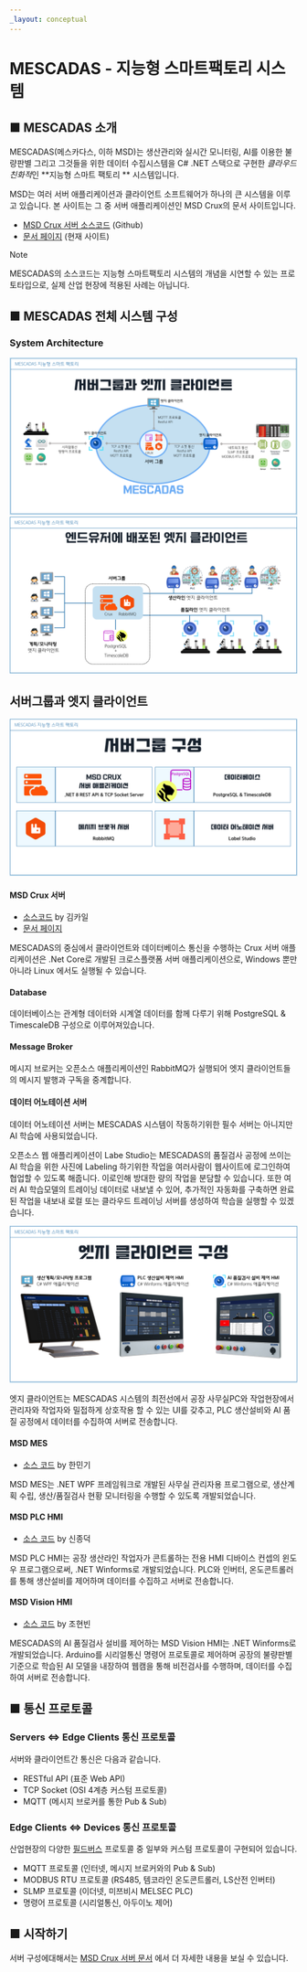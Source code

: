 ```yaml
---
_layout: conceptual
---
```


# MESCADAS - 지능형 스마트팩토리 시스템

## ■ MESCADAS 소개

MESCADAS(메스카다스, 이하 MSD)는 생산관리와 실시간 모니터링, AI를 이용한 불량판별 그리고 그것들을 위한 데이터 수집시스템을 C# .NET 스택으로 구현한 *클라우드 친화적*인 **지능형 스마트 팩토리
** 시스템입니다.

MSD는 여러 서버 애플리케이션과 클라이언트 소프트웨어가 하나의 큰 시스템을 이루고 있습니다. 본 사이트는 그 중 서버 애플리케이션인 MSD Crux의 문서 사이트입니다.

* [MSD Crux 서버 소스코드](https://github.com/KyleOpenGit/Msd-Crux-repo) (Github)
* [문서 페이지](docs/introduction.md)  (현재 사이트)

> [!NOTE]
> MESCADAS의 소스코드는 지능형 스마트팩토리 시스템의 개념을 시연할 수 있는 프로토타입으로, 실제 산업 현장에 적용된 사례는 아닙니다.

## ■ MESCADAS 전체 시스템 구성

### System Architecture

![시스템 아키텍처](res/img/system-architecture.jpg)
![배포 후 시스템 아키텍처](res/img/system-architecture-deployed.jpg)

## 서버그룹과 엣지 클라이언트

![서버그룹](res/img/server-group.jpg)

#### MSD Crux 서버

- [소스코드](https://github.com/KyleOpenGit/Msd-Crux-repo) by 김카일
- [문서 페이지](docs/introduction.md)

MESCADAS의 중심에서 클라이언트와 데이터베이스 통신을 수행하는 Crux 서버 애플리케이션은 .Net Core로 개발된 크로스플랫폼 서버 애플리케이션으로, Windows 뿐만 아니라 Linux 에서도 실행될 수
있습니다.

#### Database

데이터베이스는 관계형 데이터와 시계열 데이터를 함께 다루기 위해 PostgreSQL & TimescaleDB 구성으로 이루어져있습니다.

#### Message Broker

메시지 브로커는 오픈소스 애플리케이션인 RabbitMQ가 실행되어 엣지 클라이언트들의 메시지 발행과 구독을 중계합니다.

#### 데이터 어노테이션 서버

데이터 어노테이션 서버는 MESCADAS 시스템이 작동하기위한 필수 서버는 아니지만 AI 학습에 사용되었습니다.

오픈소스 웹 애플리케이션이 Labe Studio는 MESCADAS의 품질검사 공정에 쓰이는 AI 학습을 위한 사진에 Labeling 하기위한 작업을 여러사람이 웹사이트에 로그인하여 협업할 수 있도록 해줍니다.
이로인해 방대한 량의 작업을 분담할 수 있습니다.
또한 여러 AI 학습모델의 트레이닝 데이터로 내보낼 수 있어, 추가적인 자동화를 구축하면 완료된 작업을 내보내 로컬 또는 클라우드 트레이닝 서버를 생성하여 학습을 실행할 수 있겠습니다.

![엣지 클라이언트 구성](res/img/edge-clients.jpg)

엣지 클라이언트는 MESCADAS 시스템의 최전선에서 공장 사무실PC와 작업현장에서 관리자와 작업자와 밀접하게 상호작용 할 수 있는 UI를 갖추고, PLC 생산설비와 AI 품질 공정에서 데이터를 수집하여 서버로
전송합니다.

#### MSD MES

- [소스 코드](https://github.com/hmk904/HyunDaiINJ) by 한민기

MSD MES는 .NET WPF 프레임워크로 개발된 사무실 관리자용 프로그램으로, 생산계획 수립, 생산/품질검사 현황 모니터링을 수행할 수 있도록 개발되었습니다.

#### MSD PLC HMI

- [소스 코드](https://github.com/Appsperance/MES_Project) by 신종덕

MSD PLC HMI는 공장 생산라인 작업자가 콘트롤하는 전용 HMI 디바이스 컨셉의 윈도우 프로그램으로써, .NET Winforms로 개발되었습니다. PLC와 인버터, 온도콘트롤러를 통해 생산설비를 제어하며
데이터를 수집하고 서버로 전송합니다.

#### MSD Vision HMI

- [소스 코드](https://github.com/JoHB94/VP_QM_winform) by 조현빈

MESCADAS의 AI 품질검사 설비를 제어하는 MSD Vision HMI는 .NET Winforms로 개발되었습니다. Arduino를 시리얼통신 명령어 프로토콜로 제어하며 공장의 불량판별 기준으로 학습된 AI
모델을 내장하여 웹캠을 통해 비전검사를 수행하며, 데이터를 수집하여 서버로 전송합니다.

## ■ 통신 프로토콜

### Servers ⇔ Edge Clients 통신 프로토콜

서버와 클라이언트간 통신은 다음과 같습니다.

- RESTful API (표준 Web API)
- TCP Socket (OSI 4계층 커스텀 프로토콜)
- MQTT (메시지 브로커를 통한 Pub & Sub)

### Edge Clients ⇔ Devices 통신 프로토콜

산업현장의 다양한 [필드버스](https://en.wikipedia.org/wiki/Fieldbus) 프로토콜 중 일부와 커스텀 프로토콜이 구현되어 있습니다.

- MQTT 프로토콜 (인터넷, 메시지 브로커와의 Pub & Sub)
- MODBUS RTU 프로토콜 (RS485, 템코라인 온도콘트롤러, LS산전 인버터)
- SLMP 프로토콜 (이더넷, 미쯔비시 MELSEC PLC)
- 명령어 프로토콜 (시리얼통신, 아두이노 제어)

## ■ 시작하기

서버 구성에대해서는 [MSD Crux 서버 문서](docs/introduction.md) 에서 더 자세한 내용을 보실 수 있습니다.
